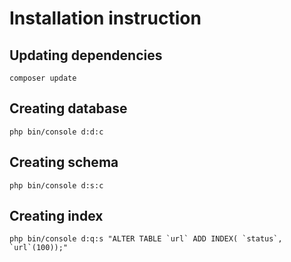 # Installation instruction
## Updating dependencies
``` 
composer update
```
## Creating database
``` 
php bin/console d:d:c
```
## Creating schema
```
php bin/console d:s:c
```
## Creating index
```
php bin/console d:q:s "ALTER TABLE `url` ADD INDEX( `status`, `url`(100));"
```
